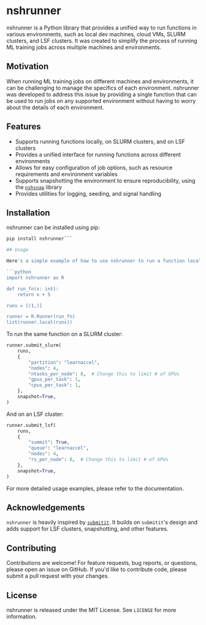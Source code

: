 # nshrunner

nshrunner is a Python library that provides a unified way to run functions in various environments, such as local dev machines, cloud VMs, SLURM clusters, and LSF clusters. It was created to simplify the process of running ML training jobs across multiple machines and environments.

## Motivation

When running ML training jobs on different machines and environments, it can be challenging to manage the specifics of each environment. nshrunner was developed to address this issue by providing a single function that can be used to run jobs on any supported environment without having to worry about the details of each environment.

## Features

- Supports running functions locally, on SLURM clusters, and on LSF clusters
- Provides a unified interface for running functions across different environments
- Allows for easy configuration of job options, such as resource requirements and environment variables
- Supports snapshotting the environment to ensure reproducibility, using the [`nshsnap`](https://www.github.com/nimashoghi/nshsnap) library
- Provides utilities for logging, seeding, and signal handling

## Installation

nshrunner can be installed using pip:

```bash
pip install nshrunner```

## Usage

Here's a simple example of how to use nshrunner to run a function locally:

```python
import nshrunner as R

def run_fn(x: int):
    return x + 5

runs = [(1,)]

runner = R.Runner(run_fn)
list(runner.local(runs))
```

To run the same function on a SLURM cluster:

```python
runner.submit_slurm(
    runs,
    {
        "partition": "learnaccel",
        "nodes": 4,
        "ntasks_per_node": 8,  # Change this to limit # of GPUs
        "gpus_per_task": 1,
        "cpus_per_task": 1,
    },
    snapshot=True,
)
```

And on an LSF cluster:

```python
runner.submit_lsf(
    runs,
    {
        "summit": True,
        "queue": "learnaccel",
        "nodes": 4,
        "rs_per_node": 8,  # Change this to limit # of GPUs
    },
    snapshot=True,
)
```

For more detailed usage examples, please refer to the documentation.

## Acknowledgements

`nshrunner` is heavily inspired by [`submitit`](https://github.com/facebookincubator/submitit). It builds on `submitit`'s design and adds support for LSF clusters, snapshotting, and other features.

## Contributing

Contributions are welcome! For feature requests, bug reports, or questions, please open an issue on GitHub. If you'd like to contribute code, please submit a pull request with your changes.

## License

nshrunner is released under the MIT License. See `LICENSE` for more information.

